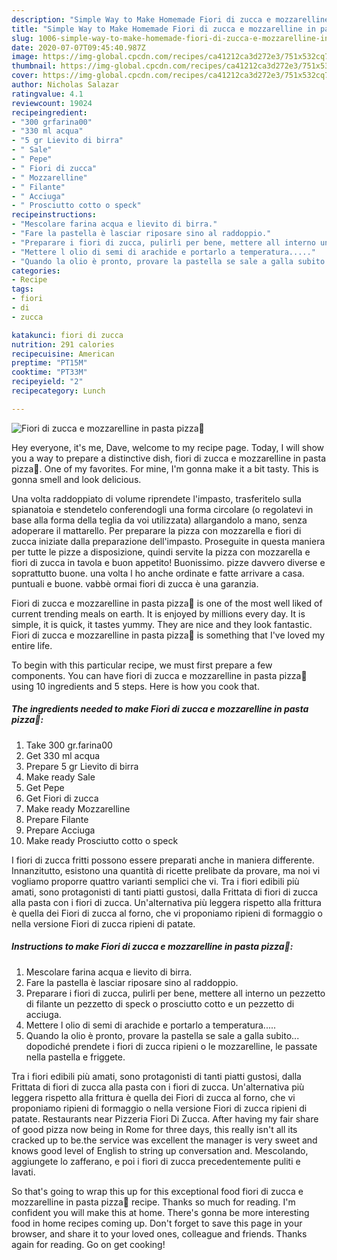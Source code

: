 ```yaml
---
description: "Simple Way to Make Homemade Fiori di zucca e mozzarelline in pasta pizza🤗"
title: "Simple Way to Make Homemade Fiori di zucca e mozzarelline in pasta pizza🤗"
slug: 1006-simple-way-to-make-homemade-fiori-di-zucca-e-mozzarelline-in-pasta-pizza
date: 2020-07-07T09:45:40.987Z
image: https://img-global.cpcdn.com/recipes/ca41212ca3d272e3/751x532cq70/fiori-di-zucca-e-mozzarelline-in-pasta-pizza🤗-recipe-main-photo.jpg
thumbnail: https://img-global.cpcdn.com/recipes/ca41212ca3d272e3/751x532cq70/fiori-di-zucca-e-mozzarelline-in-pasta-pizza🤗-recipe-main-photo.jpg
cover: https://img-global.cpcdn.com/recipes/ca41212ca3d272e3/751x532cq70/fiori-di-zucca-e-mozzarelline-in-pasta-pizza🤗-recipe-main-photo.jpg
author: Nicholas Salazar
ratingvalue: 4.1
reviewcount: 19024
recipeingredient:
- "300 grfarina00"
- "330 ml acqua"
- "5 gr Lievito di birra"
- " Sale"
- " Pepe"
- " Fiori di zucca"
- " Mozzarelline"
- " Filante"
- " Acciuga"
- " Prosciutto cotto o speck"
recipeinstructions:
- "Mescolare farina acqua e lievito di birra."
- "Fare la pastella è lasciar riposare sino al raddoppio."
- "Preparare i fiori di zucca, pulirli per bene, mettere all interno un pezzetto di filante un pezzetto di speck o prosciutto cotto e un pezzetto di acciuga."
- "Mettere l olio di semi di arachide e portarlo a temperatura....."
- "Quando la olio è pronto, provare la pastella se sale a galla subito... dopodiché prendete i fiori di zucca ripieni o le mozzarelline, le passate nella pastella e friggete."
categories:
- Recipe
tags:
- fiori
- di
- zucca

katakunci: fiori di zucca 
nutrition: 291 calories
recipecuisine: American
preptime: "PT15M"
cooktime: "PT33M"
recipeyield: "2"
recipecategory: Lunch

---
```



![Fiori di zucca e mozzarelline in pasta pizza🤗](https://img-global.cpcdn.com/recipes/ca41212ca3d272e3/751x532cq70/fiori-di-zucca-e-mozzarelline-in-pasta-pizza🤗-recipe-main-photo.jpg)

Hey everyone, it's me, Dave, welcome to my recipe page. Today, I will show you a way to prepare a distinctive dish, fiori di zucca e mozzarelline in pasta pizza🤗. One of my favorites. For mine, I'm gonna make it a bit tasty. This is gonna smell and look delicious.

Una volta raddoppiato di volume riprendete l&#39;impasto, trasferitelo sulla spianatoia e stendetelo conferendogli una forma circolare (o regolatevi in base alla forma della teglia da voi utilizzata) allargandolo a mano, senza adoperare il mattarello. Per preparare la pizza con mozzarella e fiori di zucca iniziate dalla preparazione dell&#39;impasto. Proseguite in questa maniera per tutte le pizze a disposizione, quindi servite la pizza con mozzarella e fiori di zucca in tavola e buon appetito! Buonissimo. pizze davvero diverse e soprattutto buone. una volta l ho anche ordinate e fatte arrivare a casa. puntuali e buone. vabbè ormai fiori di zucca è una garanzia.

Fiori di zucca e mozzarelline in pasta pizza🤗 is one of the most well liked of current trending meals on earth. It is enjoyed by millions every day. It is simple, it is quick, it tastes yummy. They are nice and they look fantastic. Fiori di zucca e mozzarelline in pasta pizza🤗 is something that I've loved my entire life.


To begin with this particular recipe, we must first prepare a few components. You can have fiori di zucca e mozzarelline in pasta pizza🤗 using 10 ingredients and 5 steps. Here is how you cook that.

<!--inarticleads1-->

##### The ingredients needed to make Fiori di zucca e mozzarelline in pasta pizza🤗:

1. Take 300 gr.farina00
1. Get 330 ml acqua
1. Prepare 5 gr Lievito di birra
1. Make ready  Sale
1. Get  Pepe
1. Get  Fiori di zucca
1. Make ready  Mozzarelline
1. Prepare  Filante
1. Prepare  Acciuga
1. Make ready  Prosciutto cotto o speck


I fiori di zucca fritti possono essere preparati anche in maniera differente. Innanzitutto, esistono una quantità di ricette prelibate da provare, ma noi vi vogliamo proporre quattro varianti semplici che vi. Tra i fiori edibili più amati, sono protagonisti di tanti piatti gustosi, dalla Frittata di fiori di zucca alla pasta con i fiori di zucca. Un&#39;alternativa più leggera rispetto alla frittura è quella dei Fiori di zucca al forno, che vi proponiamo ripieni di formaggio o nella versione Fiori di zucca ripieni di patate. 

<!--inarticleads2-->

##### Instructions to make Fiori di zucca e mozzarelline in pasta pizza🤗:

1. Mescolare farina acqua e lievito di birra.
1. Fare la pastella è lasciar riposare sino al raddoppio.
1. Preparare i fiori di zucca, pulirli per bene, mettere all interno un pezzetto di filante un pezzetto di speck o prosciutto cotto e un pezzetto di acciuga.
1. Mettere l olio di semi di arachide e portarlo a temperatura.....
1. Quando la olio è pronto, provare la pastella se sale a galla subito... dopodiché prendete i fiori di zucca ripieni o le mozzarelline, le passate nella pastella e friggete.


Tra i fiori edibili più amati, sono protagonisti di tanti piatti gustosi, dalla Frittata di fiori di zucca alla pasta con i fiori di zucca. Un&#39;alternativa più leggera rispetto alla frittura è quella dei Fiori di zucca al forno, che vi proponiamo ripieni di formaggio o nella versione Fiori di zucca ripieni di patate. Restaurants near Pizzeria Fiori Di Zucca. After having my fair share of good pizza now being in Rome for three days, this really isn&#39;t all its cracked up to be.the service was excellent the manager is very sweet and knows good level of English to string up conversation and. Mescolando, aggiungete lo zafferano, e poi i fiori di zucca precedentemente puliti e lavati. 

So that's going to wrap this up for this exceptional food fiori di zucca e mozzarelline in pasta pizza🤗 recipe. Thanks so much for reading. I'm confident you will make this at home. There's gonna be more interesting food in home recipes coming up. Don't forget to save this page in your browser, and share it to your loved ones, colleague and friends. Thanks again for reading. Go on get cooking!
